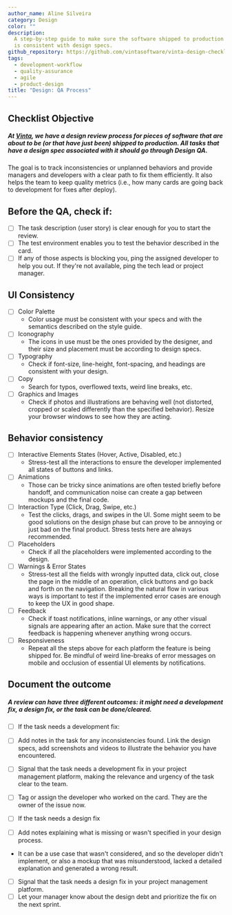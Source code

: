 ```yaml
---
author_name: Aline Silveira
category: Design
color: ""
description:
  A step-by-step guide to make sure the software shipped to production
  is consistent with design specs.
github_repository: https://github.com/vintasoftware/vinta-design-checklists/tree/master/design-qa
tags:
  - development-workflow
  - quality-assurance
  - agile
  - product-design
title: "Design: QA Process"
---
```


## Checklist Objective

##### At [Vinta](https://vintasoftware.com), we have a design review process for pieces of software that are about to be (or that have just been) shipped to production. All tasks that have a design spec associated with it should go through Design QA.

The goal is to track inconsistencies or unplanned behaviors and provide managers and developers with a clear path to fix them efficiently. It also helps the team to keep quality metrics (i.e., how many cards are going back to development for fixes after deploy).

## Before the QA, check if:

- [ ] The task description (user story) is clear enough for you to start the review.
- [ ] The test environment enables you to test the behavior described in the card.
- [ ] If any of those aspects is blocking you, ping the assigned developer to help you out. If they're not available, ping the tech lead or project manager.

## UI Consistency

- [ ] Color Palette
  - Color usage must be consistent with your specs and with the semantics described on the style guide.
- [ ] Iconography
  - The icons in use must be the ones provided by the designer, and their size and placement must be according to design specs.
- [ ] Typography
  - Check if font-size, line-height, font-spacing, and headings are consistent with your design.
- [ ] Copy
  - Search for typos, overflowed texts, weird line breaks, etc.
- [ ] Graphics and Images
  - Check if photos and illustrations are behaving well (not distorted, cropped or scaled differently than the specified behavior). Resize your browser windows to see how they are acting.

## Behavior consistency

- [ ] Interactive Elements States (Hover, Active, Disabled, etc.)
  - Stress-test all the interactions to ensure the developer implemented all states of buttons and links.
- [ ] Animations
  - Those can be tricky since animations are often tested briefly before handoff, and communication noise can create a gap between mockups and the final code.
- [ ] Interaction Type (Click, Drag, Swipe, etc.)
  - Test the clicks, drags, and swipes in the UI. Some might seem to be good solutions on the design phase but can prove to be annoying or just bad on the final product. Stress tests here are always recommended.
- [ ] Placeholders
  - Check if all the placeholders were implemented according to the design.
- [ ] Warnings & Error States
  - Stress-test all the fields with wrongly inputted data, click out, close the page in the middle of an operation, click buttons and go back and forth on the navigation. Breaking the natural flow in various ways is important to test if the implemented error cases are enough to keep the UX in good shape.
- [ ] Feedback
  - Check if toast notifications, inline warnings, or any other visual signals are appearing after an action. Make sure that the correct feedback is happening whenever anything wrong occurs.
- [ ] Responsiveness
  - Repeat all the steps above for each platform the feature is being shipped for. Be mindful of weird line-breaks of error messages on mobile and occlusion of essential UI elements by notifications.

## Document the outcome

##### A review can have three different outcomes: it might need a development fix, a design fix, or the task can be done/cleared.

- [ ] If the task needs a development fix:
- [ ] Add notes in the task for any inconsistencies found. Link the design specs, add screenshots and videos to illustrate the behavior you have encountered.
- [ ] Signal that the task needs a development fix in your project management platform, making the relevance and urgency of the task clear to the team.
- [ ] Tag or assign the developer who worked on the card. They are the owner of the issue now.

- [ ] If the task needs a design fix
- [ ] Add notes explaining what is missing or wasn't specified in your design process.
- It can be a use case that wasn't considered, and so the developer didn't implement, or also a mockup that was misunderstood, lacked a detailed explanation and generated a wrong result.
- [ ] Signal that the task needs a design fix in your project management platform.
- [ ] Let your manager know about the design debt and prioritize the fix on the next sprint.
